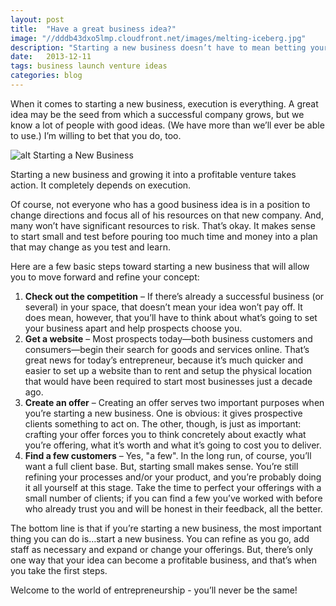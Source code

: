 ```yaml
---
layout: post
title:  "Have a great business idea?"
image: "//dddb43dxo5lmp.cloudfront.net/images/melting-iceberg.jpg"
description: "Starting a new business doesn’t have to mean betting your mortgage and life on a new venture. The most important thing is to give your business idea a chance, and execute!"
date:   2013-12-11
tags: business launch venture ideas
categories: blog
---
```


When it comes to starting a new business, execution is everything. A great idea may be the seed from which a successful company grows, but we know a lot of people with good ideas. (We have more than we’ll ever be able to use.) I’m willing to bet that you do, too.

![alt Starting a New Business](/images/melting-iceberg.jpg "Starting a New Business")  

Starting a new business and growing it into a profitable venture takes action. It completely depends on execution.

Of course, not everyone who has a good business idea is in a position to change directions and focus all of his resources on that new company. And, many won’t have significant resources to risk. That’s okay.  It makes sense to start small and test before pouring too much time and money into a plan that may change as you test and learn.

Here are a few basic steps toward starting a new business that will allow you to move forward and refine your concept:

1. **Check out the competition** – If there’s already a successful business (or several) in your space, that doesn’t mean your idea won’t pay off. It does mean, however, that you’ll have to think about what’s going to set your business apart and help prospects choose you.
2. **Get a website** – Most prospects today—both business customers and consumers—begin their search for goods and services online. That’s great news for today’s entrepreneur, because it’s much quicker and easier to set up a website than to rent and setup the physical location that would have been required to start most businesses just a decade ago.
3. **Create an offer** – Creating an offer serves two important purposes when you’re starting a new business. One is obvious: it gives prospective clients something to act on. The other, though, is just as important: crafting your offer forces you to think concretely about exactly what you’re offering, what it’s worth and what it’s going to cost you to deliver.
4. **Find a few customers** – Yes, "a few".  In the long run, of course, you’ll want a full client base. But, starting small makes sense. You’re still refining your processes and/or your product, and you’re probably doing it all yourself at this stage. Take the time to perfect your offerings with a small number of clients; if you can find a few you’ve worked with before who already trust you and will be honest in their feedback, all the better.

The bottom line is that if you’re starting a new business, the most important thing you can do is…start a new business.  You can refine as you go, add staff as necessary and expand or change your offerings. But, there’s only one way that your idea can become a profitable business, and that’s when you take the first steps.

Welcome to the world of entrepreneurship - you’ll never be the same!